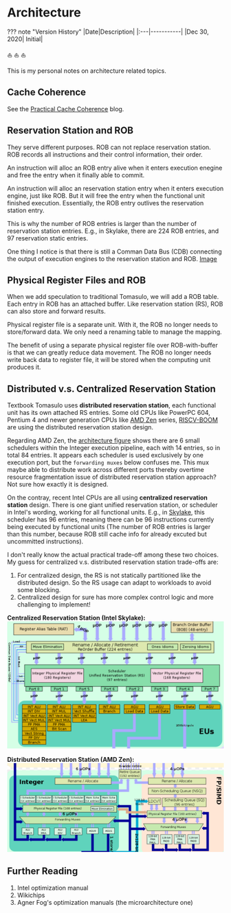# Architecture

??? note "Version History"
	|Date|Description|
	|:---|-----------|
	|Dec 30, 2020| Initial|

:sailboat:
:sailboat:
:sailboat:

This is my personal notes on architecture related topics.

## Cache Coherence

See the [Practical Cache Coherence](./cache_coherence.md) blog.

## Reservation Station and ROB

They serve different purposes. ROB can not replace reservation station.
ROB records all instructions and their control information, their order.

An instruction will alloc an ROB entry alive when it enters execution enegine
and free the entry when it finally able to commit.

An instruction will alloc an reservation station entry when it enters execution
engine, just like ROB. But it will free the entry when the functional unit
finished execution. Essentially, the ROB entry outlives the reservation station entry.

This is why the number of ROB entries is larger than the number of reservation
station entries. E.g., in Skylake, there are 224 ROB entries, and 97 reservation
static entries.

One thing I notice is that there is still a Comman Data Bus (CDB)
connecting the output of execution engines to the reservation station
and ROB. [Image](https://en.wikichip.org/wiki/File:skylake_block_diagram.svg)

## Physical Register Files and ROB

When we add speculation to traditional Tomasulo,
we will add a ROB table. Each entry in ROB
has an attached buffer. Like reservation station (RS),
ROB can also store and forward results.

Physical register file is a separate unit.
With it, the ROB no longer needs to store/forward data.
We only need a renaming table to manage the mapping.

The benefit of using a separate physical register file
over ROB-with-buffer is that we can greatly reduce data movement.
The ROB no longer needs write back data to register file, it
will be stored when the computing unit produces it.

## Distributed v.s. Centralized Reservation Station

Textbook Tomasulo uses **distributed reservation station**,
each functional unit has its own attached RS entries.
Some old CPUs like PowerPC 604, Pentium 4 and newer generation CPUs like [AMD Zen](https://en.wikichip.org/wiki/File:zen_block_diagram.svg)
series, [RISCV-BOOM](https://github.com/riscv-boom/riscv-boom) are using the distributed reservation station design.

Regarding AMD Zen, the [architecture figure](https://en.wikichip.org/wiki/File:zen_block_diagram.svg)
shows there are 6 small schedulers within the Integer execution pipeline,
each with 14 entries, so in total 84 entries.
It appears each scheduler is used exclusively by one execution port,
but the `forwarding muxes` below confuses me.
This mux maybe able to distribute
work across different ports thereby overtime
resource fragmentation issue of distributed reservation station approach?
Not sure how exactly it is designed.

On the contray, recent Intel CPUs are all using **centralized reservation station** design.
There is one giant unified reservation station, or scheduler in Intel's wording,
working for all functional units. E.g., in [Skylake](https://en.wikichip.org/wiki/File:skylake_block_diagram.svg), this scheduler has 96 entries,
meaning there can be 96 instructions currently being executed by functional units
(The number of ROB entries is larger than this number, because ROB still cache info for already excuted but uncommitted instructions).

I don't really know the actual practical trade-off among these two choices.
My guess for centralized v.s. distributed reservation station trade-offs are:

1. For centralized design, the RS is not statically partitioned like the
distributed design. So the RS usage can adapt to workloads to avoid some blocking.
2. Centralized design for sure has more complex control logic and more challenging
to implement!

**Centralized Reservation Station (Intel Skylake):**
![image](assets/intel-skylake-ee.png)

**Distributed Reservation Station (AMD Zen):**
![image](assets/amd-zen-ee.png)

## Further Reading

1. Intel optimization manual
2. Wikichips
3. Agner Fog's optimization manuals (the microarchitecture one)

